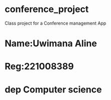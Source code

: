 # conference_project
Class project for a Conference management App
# Name:Uwimana Aline
# Reg:221008389
# dep Computer science

